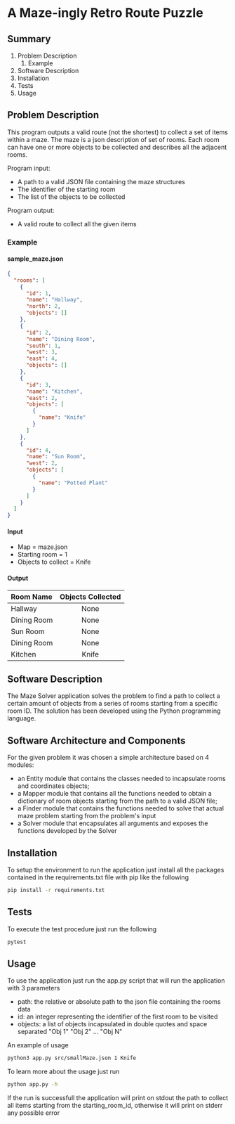 # A Maze-ingly Retro Route Puzzle

## Summary

1. Problem Description
	1. Example
2. Software Description
3. Installation
4. Tests
5. Usage


## Problem Description

This program outputs a valid route (not the shortest) to collect a set of items within a maze. The maze is a json description of set of rooms. Each room can have one or more objects to be collected and describes all the adjacent rooms.

Program input:

- A path to a valid JSON file containing the maze structures
- The identifier of the starting room
- The list of the objects to be collected

Program output:

- A valid route to collect all the given items


### Example

#### sample_maze.json

```json 
{
  "rooms": [
    {
      "id": 1,
      "name": "Hallway",
      "north": 2,
      "objects": []
    },
    {
      "id": 2,
      "name": "Dining Room",
      "south": 1,
      "west": 3,
      "east": 4,
      "objects": []
    },
    {
      "id": 3,
      "name": "Kitchen",
      "east": 2,
      "objects": [
        {
          "name": "Knife"
        }
      ]
    },
    {
      "id": 4,
      "name": "Sun Room",
      "west": 2,
      "objects": [
        {
          "name": "Potted Plant"
        }
      ]
    }
  ]
} 
```

#### Input

- Map = maze.json
- Starting room = 1
- Objects to collect = Knife

#### Output

| Room Name | Objects Collected |
| :--- | :---: |
|   Hallway   | None |
|   Dining Room   | None |
|  Sun Room   | None |
|  Dining Room   | None |
|  Kitchen   | Knife |

## Software Description

The Maze Solver application solves the problem to find a path to collect a certain amount of objects from a series of rooms starting from a specific room ID. 
The solution has been developed using the Python programming language.

## Software Architecture and Components

For the given problem it was chosen a simple architecture based on 4 modules:
- an Entity module that contains the classes needed to incapsulate rooms and coordinates objects;
- a Mapper module that contains all the functions needed to obtain a dictionary of room objects starting from the path to a valid JSON file;
- a Finder module that contains the functions needed to solve that actual maze problem starting from the problem's input
- a Solver module that encapsulates all arguments and exposes the functions developed by the Solver

## Installation

To setup the environment to run the application just install all the packages contained in the requirements.txt file with pip like the following

```bash
pip install -r requirements.txt 
```

## Tests

To execute the test procedure just run the following

```bash
pytest
```

## Usage

To use the application just run the app.py script that will run the application with 3 parameters

- path: the relative or absolute path to the json file containing the rooms data
- id: an integer representing the identifier of the first room to be visited
- objects: a list of objects incapsulated in double quotes and space separated "Obj 1" "Obj 2" ... "Obj N"

An example of usage 

```bash
python3 app.py src/smallMaze.json 1 Knife
```

To learn more about the usage just run

```bash
python app.py -h
```

If the run is successfull the application will print on stdout the path to collect all items starting from the starting_room_id, otherwise it will print on stderr any possible error